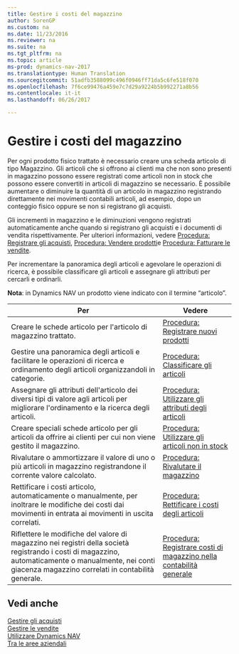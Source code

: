 ```yaml
---
title: Gestire i costi del magazzino
author: SorenGP
ms.custom: na
ms.date: 11/23/2016
ms.reviewer: na
ms.suite: na
ms.tgt_pltfrm: na
ms.topic: article
ms-prod: dynamics-nav-2017
ms.translationtype: Human Translation
ms.sourcegitcommit: 51adfb3588099c496f0946ff71da5c6fe518f070
ms.openlocfilehash: 7f6ce99476a459e7c7d29a9224b5b992271a8b56
ms.contentlocale: it-it
ms.lasthandoff: 06/26/2017

---
```


# <a name="manage-inventory"></a>Gestire i costi del magazzino
Per ogni prodotto fisico trattato è necessario creare una scheda articolo di tipo Magazzino. Gli articoli che si offrono ai clienti ma che non sono presenti in magazzino possono essere registrati come articoli non in stock che possono essere convertiti in articoli di magazzino se necessario. È possibile aumentare o diminuire la quantità di un articolo in magazzino registrando direttamente nei movimenti contabili articoli, ad esempio, dopo un conteggio fisico oppure se non si registrano gli acquisti.

Gli incrementi in magazzino e le diminuzioni vengono registrati automaticamente anche quando si registrano gli acquisti e i documenti di vendita rispettivamente. Per ulteriori informazioni, vedere [Procedura: Registrare gli acquisti](purchasing-how-record-purchases.md), [Procedura: Vendere prodotti](sales-how-sell-products.md)e [Procedura: Fatturare le vendite](sales-how-invoice-sales.md).

Per incrementare la panoramica degli articoli e agevolare le operazioni di ricerca, è possibile classificare gli articoli e assegnare gli attributi per cercarli e ordinarli.   

**Nota**: in Dynamics NAV un prodotto viene indicato con il termine “articolo”.

|Per |Vedere |
|---|----|
|Creare le schede articolo per l'articolo di magazzino trattato.|[Procedura: Registrare nuovi prodotti](inventory-how-register-new-products.md)|
|Gestire una panoramica degli articoli e facilitare le operazioni di ricerca e ordinamento degli articoli organizzandoli in categorie.|[Procedura: Classificare gli articoli](inventory-how-categorize-items.md)|  
|Assegnare gli attributi dell'articolo dei diversi tipi di valore agli articoli per migliorare l'ordinamento e la ricerca degli articoli.|[Procedura: Utilizzare gli attributi degli articoli](inventory-how-work-item-attributes.md)|
|Creare speciali schede articolo per gli articoli da offrire ai clienti per cui non viene gestito il magazzino.|[Procedura: Utilizzare gli articoli non in stock](inventory-how-work-nonstock-items.md)|
|Rivalutare o ammortizzare il valore di uno o più articoli in magazzino registrandone il corrente valore calcolato.|[Procedura: Rivalutare il magazzino](inventory-how-revalue-inventory.md)|
|Rettificare i costi articolo, automaticamente o manualmente, per inoltrare le modifiche dei costi dai movimenti in entrata ai movimenti in uscita correlati.|[Procedura: Rettificare i costi degli articoli](inventory-how-adjust-item-costs.md)|
|Riflettere le modifiche del valore di magazzino nei registri della società registrando i costi di magazzino, automaticamente o manualmente, nei conti giacenza magazzino correlati in contabilità generale.|[Procedura: Registrare costi di magazzino nella contabilità generale](inventory-how-post-inventory-cost-gl.md)|

## <a name="see-also"></a>Vedi anche  
[Gestire gli acquisti](purchasing-manage-purchasing.md)  
[Gestire le vendite](sales-manage-sales.md)  
[Utilizzare Dynamics NAV](ui-work-product.md)  
[Tra le aree aziendali](ui-across-business-areas.md)

